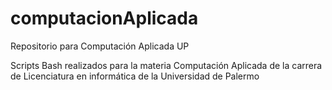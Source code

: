 # computacionAplicada
Repositorio para Computación Aplicada UP

Scripts Bash realizados para la materia Computación Aplicada de la carrera de Licenciatura en informática de la Universidad de Palermo
